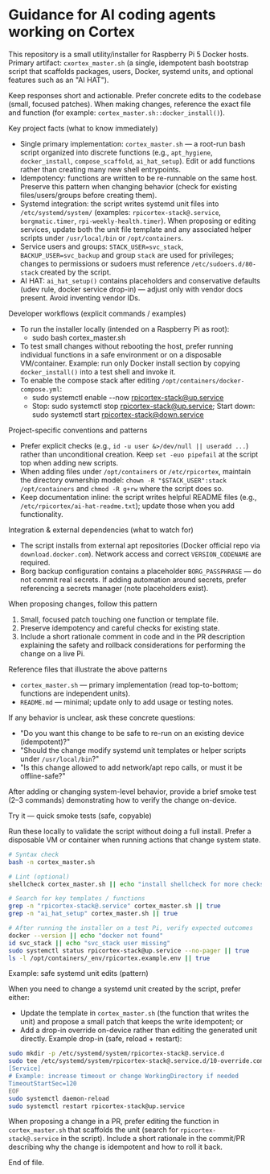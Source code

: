 <!-- .github/copilot-instructions.md -->
# Guidance for AI coding agents working on Cortex

This repository is a small utility/installer for Raspberry Pi 5 Docker hosts. Primary artifact: `cxortex_master.sh` (a single, idempotent bash bootstrap script that scaffolds packages, users, Docker, systemd units, and optional features such as an "AI HAT").

Keep responses short and actionable. Prefer concrete edits to the codebase (small, focused patches). When making changes, reference the exact file and function (for example: `cortex_master.sh::docker_install()`).

Key project facts (what to know immediately)
- Single primary implementation: `cortex_master.sh` — a root-run bash script organized into discrete functions (e.g., `apt_hygiene`, `docker_install`, `compose_scaffold`, `ai_hat_setup`). Edit or add functions rather than creating many new shell entrypoints.
- Idempotency: functions are written to be re-runnable on the same host. Preserve this pattern when changing behavior (check for existing files/users/groups before creating them).
- Systemd integration: the script writes systemd unit files into `/etc/systemd/system/` (examples: `rpicortex-stack@.service`, `borgmatic.timer`, `rpi-weekly-health.timer`). When proposing or editing services, update both the unit file template and any associated helper scripts under `/usr/local/bin` or `/opt/containers`.
- Service users and groups: `STACK_USER=svc_stack`, `BACKUP_USER=svc_backup` and group `stack` are used for privileges; changes to permissions or sudoers must reference `/etc/sudoers.d/80-stack` created by the script.
- AI HAT: `ai_hat_setup()` contains placeholders and conservative defaults (udev rule, docker service drop-in) — adjust only with vendor docs present. Avoid inventing vendor IDs.

Developer workflows (explicit commands / examples)
- To run the installer locally (intended on a Raspberry Pi as root):
  - sudo bash cortex_master.sh
- To test small changes without rebooting the host, prefer running individual functions in a safe environment or on a disposable VM/container. Example: run only Docker install section by copying `docker_install()` into a test shell and invoke it.
- To enable the compose stack after editing `/opt/containers/docker-compose.yml`:
  - sudo systemctl enable --now rpicortex-stack@up.service
  - Stop: sudo systemctl stop rpicortex-stack@up.service; Start down: sudo systemctl start rpicortex-stack@down.service

Project-specific conventions and patterns
- Prefer explicit checks (e.g., `id -u user &>/dev/null || useradd ...`) rather than unconditional creation. Keep `set -euo pipefail` at the script top when adding new scripts.
- When adding files under `/opt/containers` or `/etc/rpicortex`, maintain the directory ownership model: `chown -R "$STACK_USER":stack /opt/containers` and `chmod -R g+rw` where the script does so.
- Keep documentation inline: the script writes helpful README files (e.g., `/etc/rpicortex/ai-hat-readme.txt`); update those when you add functionality.

Integration & external dependencies (what to watch for)
- The script installs from external apt repositories (Docker official repo via `download.docker.com`). Network access and correct `VERSION_CODENAME` are required.
- Borg backup configuration contains a placeholder `BORG_PASSPHRASE` — do not commit real secrets. If adding automation around secrets, prefer referencing a secrets manager (note placeholders exist).

When proposing changes, follow this pattern
1. Small, focused patch touching one function or template file.
2. Preserve idempotency and careful checks for existing state.
3. Include a short rationale comment in code and in the PR description explaining the safety and rollback considerations for performing the change on a live Pi.

Reference files that illustrate the above patterns
- `cortex_master.sh` — primary implementation (read top-to-bottom; functions are independent units).
- `README.md` — minimal; update only to add usage or testing notes.

If any behavior is unclear, ask these concrete questions:
- "Do you want this change to be safe to re-run on an existing device (idempotent)?"
- "Should the change modify systemd unit templates or helper scripts under `/usr/local/bin`?"
- "Is this change allowed to add network/apt repo calls, or must it be offline-safe?"

After adding or changing system-level behavior, provide a brief smoke test (2–3 commands) demonstrating how to verify the change on-device.

Try it — quick smoke tests (safe, copyable)

Run these locally to validate the script without doing a full install. Prefer a disposable VM or container when running actions that change system state.

```bash
# Syntax check
bash -n cortex_master.sh

# Lint (optional)
shellcheck cortex_master.sh || echo "install shellcheck for more checks"

# Search for key templates / functions
grep -n "rpicortex-stack@.service" cortex_master.sh || true
grep -n "ai_hat_setup" cortex_master.sh || true

# After running the installer on a test Pi, verify expected outcomes
docker --version || echo "docker not found"
id svc_stack || echo "svc_stack user missing"
sudo systemctl status rpicortex-stack@up.service --no-pager || true
ls -l /opt/containers/_env/rpicortex.example.env || true
```

Example: safe systemd unit edits (pattern)

When you need to change a systemd unit created by the script, prefer either:

- Update the template in `cortex_master.sh` (the function that writes the unit) and propose a small patch that keeps the write idempotent; or
- Add a drop-in override on-device rather than editing the generated unit directly. Example drop-in (safe, reload + restart):

```bash
sudo mkdir -p /etc/systemd/system/rpicortex-stack@.service.d
sudo tee /etc/systemd/system/rpicortex-stack@.service.d/10-override.conf <<'EOF'
[Service]
# Example: increase timeout or change WorkingDirectory if needed
TimeoutStartSec=120
EOF
sudo systemctl daemon-reload
sudo systemctl restart rpicortex-stack@up.service
```

When proposing a change in a PR, prefer editing the function in `cortex_master.sh` that scaffolds the unit (search for `rpicortex-stack@.service` in the script). Include a short rationale in the commit/PR describing why the change is idempotent and how to roll it back.

End of file.
